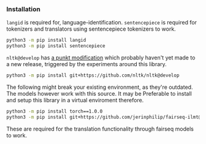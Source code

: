 ### Installation

`langid` is required for, language-identification. `sentencepiece` is required
for tokenizers and translators using sentencepiece tokenizers to work.

```bash
python3 -m pip install langid 
python3 -m pip install sentencepiece 
```

`nltk@develop` has [a punkt
modification](https://github.com/nltk/nltk/pull/2587) which probably haven't
yet made to a new release, triggered by the experiments around this library.

```bash
python3 -m pip install git+https://github.com/nltk/nltk@develop
```

The following might break your existing environment, as they're outdated. The
models however work with this source. It may be Preferable to install and setup
this library in a virtual enviroment therefore.

```bash
python3 -m pip install torch==1.0.0
python3 -m pip install git+https://github.com/jerinphilip/fairseq-ilmt@lrec-2020
```

These are required for the translation functionality through fairseq models to
work.
